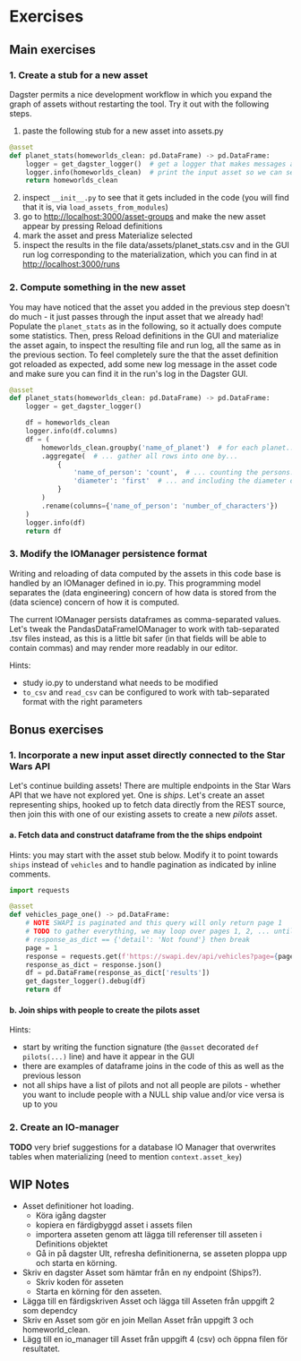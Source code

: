 # Exercises

## Main exercises

### 1. Create a stub for a new asset
Dagster permits a nice development workflow in which you expand the graph of assets without restarting the tool. Try it out with the following steps.

1. paste the following stub for a new asset into assets.py
```Python
@asset
def planet_stats(homeworlds_clean: pd.DataFrame) -> pd.DataFrame:
    logger = get_dagster_logger()  # get a logger that makes messages appear in dagster web GUI
    logger.info(homeworlds_clean)  # print the input asset so we can see what's going on during development!
    return homeworlds_clean
```
2. inspect `__init__.py` to see that it gets included in the code (you will find that it is, via `load_assets_from_modules`)
3. go to [http://localhost:3000/asset-groups](http://localhost:3000/asset-groups) and make the new asset appear by pressing Reload definitions
4. mark the asset and press Materialize selected
5. inspect the results in the file data/assets/planet_stats.csv and in the GUI run log corresponding to the materialization, which you can find in at [http://localhost:3000/runs](http://localhost:3000/runs)


### 2. Compute something in the new asset
You may have noticed that the asset you added in the previous step doesn't do much - it just passes through the input asset that we already had! Populate the `planet_stats` as in the following, so it actually does compute some statistics. Then, press Reload definitions in the GUI and materialize the asset again, to inspect the resulting file and run log, all the same as in the previous section. To feel completely sure the that the asset definition got reloaded as expected, add some new log message in the asset code and make sure you can find it in the run's log in the Dagster GUI.
```Python
@asset
def planet_stats(homeworlds_clean: pd.DataFrame) -> pd.DataFrame:
    logger = get_dagster_logger()

    df = homeworlds_clean
    logger.info(df.columns)
    df = (
        homeworlds_clean.groupby('name_of_planet')  # for each planet...
        .aggregate(  # ... gather all rows into one by...
            {
                'name_of_person': 'count',  # ... counting the persons...
                'diameter': 'first'  # ... and including the diameter of the planet
            }
        )
        .rename(columns={'name_of_person': 'number_of_characters'})
    )
    logger.info(df)
    return df
```

### 3. Modify the IOManager persistence format
Writing and reloading of data computed by the assets in this code base is handled by an IOManager defined in io.py. This programming model separates the (data engineering) concern of how data is stored from the (data science) concern of how it is computed.

The current IOManager persists dataframes as comma-separated values. Let's tweak the PandasDataFrameIOManager to work with tab-separated .tsv files instead, as this is a little bit safer (in that fields will be able to contain commas) and may render more readably in our editor.

Hints:
- study io.py to understand what needs to be modified
- `to_csv` and `read_csv` can be configured to work with tab-separated format with the right parameters


## Bonus exercises

### 1. Incorporate a new input asset directly connected to the Star Wars API
Let's continue building assets! There are multiple endpoints in the Star Wars API that we have not explored yet. One is *ships*. Let's create an asset representing ships, hooked up to fetch data directly from the REST source, then join this with one of our existing assets to create a new *pilots* asset.

#### a. Fetch data and construct dataframe from the the ships endpoint
Hints: you may start with the asset stub below. Modify it to point towards `ships` instead of `vehicles` and to handle pagination as indicated by inline comments.
```Python
import requests

@asset
def vehicles_page_one() -> pd.DataFrame:
    # NOTE SWAPI is paginated and this query will only return page 1
    # TODO to gather everything, we may loop over pages 1, 2, ... until
    # response_as_dict == {'detail': 'Not found'} then break
    page = 1
    response = requests.get(f'https://swapi.dev/api/vehicles?page={page}')
    response_as_dict = response.json()
    df = pd.DataFrame(response_as_dict['results'])
    get_dagster_logger().debug(df)
    return df
```

#### b. Join ships with people to create the pilots asset
Hints:
- start by writing the function signature (the `@asset` decorated `def pilots(...)` line) and have it appear in the GUI
- there are examples of dataframe joins in the code of this as well as the previous lesson
- not all ships have a list of pilots and not all people are pilots - whether you want to include people with a NULL ship value and/or vice versa is up to you


### 2. Create an IO-manager
**TODO** very brief suggestions for a database IO Manager that overwrites tables when materializing (need to mention `context.asset_key`)


## WIP Notes


- Asset definitioner hot loading.
  - Köra igång dagster
  - kopiera en färdigbyggd asset i assets filen
  - importera asseten genom att lägga till referenser till asseten i Definitions objektet
  - Gå in på dagster UIt, refresha definitionerna, se asseten ploppa upp och starta en körning.
- Skriv en dagster Asset som hämtar från en ny endpoint (Ships?).
  - Skriv koden för asseten
  - Starta en körning för den asseten.
- Lägga till en färdigskriven Asset och lägga till Asseten från uppgift 2 som dependcy
- Skriv en Asset som gör en join Mellan Asset från uppgift 3 och homeworld_clean.
- Lägg till en io_manager till Asset från uppgift 4 (csv) och öppna filen för resultatet.
